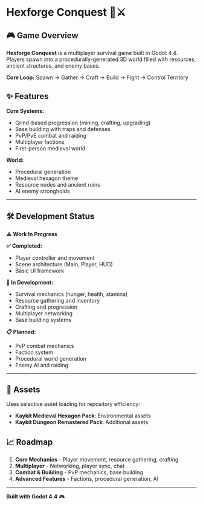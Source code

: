 # Hexforge Conquest 🏰⚔️

## 🎮 Game Overview

**Hexforge Conquest** is a multiplayer survival game built in Godot 4.4. Players spawn into a procedurally-generated 3D world filled with resources, ancient structures, and enemy bases.

**Core Loop:** Spawn → Gather → Craft → Build → Fight → Control Territory

## ✨ Features

**Core Systems:**
- Grind-based progression (mining, crafting, upgrading)
- Base building with traps and defenses
- PvP/PvE combat and raiding
- Multiplayer factions
- First-person medieval world

**World:**
- Procedural generation
- Medieval hexagon theme
- Resource nodes and ancient ruins
- AI enemy strongholds

---

## 🛠️ Development Status

**⚠️ Work In Progress**

**✅ Completed:**
- Player controller and movement
- Scene architecture (Main, Player, HUD)
- Basic UI framework

**🚧 In Development:**
- Survival mechanics (hunger, health, stamina)
- Resource gathering and inventory
- Crafting and progression
- Multiplayer networking
- Base building systems

**📋 Planned:**
- PvP combat mechanics
- Faction system
- Procedural world generation
- Enemy AI and raiding

---

## 🎨 Assets

Uses selective asset loading for repository efficiency:
- **Kaykit Medieval Hexagon Pack**: Environmental assets
- **Kaykit Dungeon Remastered Pack**: Additional assets

## 📈 Roadmap

1. **Core Mechanics** - Player movement, resource gathering, crafting
2. **Multiplayer** - Networking, player sync, chat
3. **Combat & Building** - PvP mechanics, base building
4. **Advanced Features** - Factions, procedural generation, AI

---

**Built with Godot 4.4** 🎮
